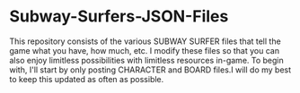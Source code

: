 # Subway-Surfers-JSON-Files
This repository consists of the various SUBWAY SURFER files that tell the game what you have, how much, etc. I modify these files so that you can also enjoy limitless possibilities with limitless resources in-game. To begin with, I'll start by only posting CHARACTER and BOARD files.I will do my best to keep this updated as often as possible.
